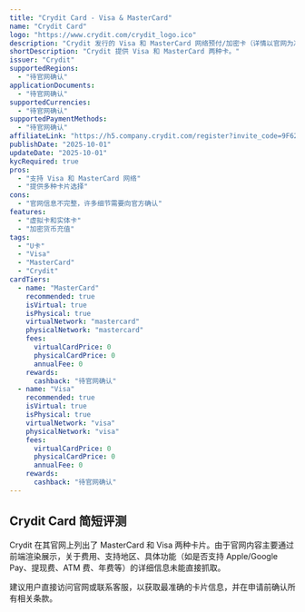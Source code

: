 ```yaml
---
title: "Crydit Card - Visa & MasterCard"
name: "Crydit Card"
logo: "https://www.crydit.com/crydit_logo.ico"
description: "Crydit 发行的 Visa 和 MasterCard 网络预付/加密卡（详情以官网为准）。"
shortDescription: "Crydit 提供 Visa 和 MasterCard 两种卡。"
issuer: "Crydit"
supportedRegions:
  - "待官网确认"
applicationDocuments:
  - "待官网确认"
supportedCurrencies:
  - "待官网确认"
supportedPaymentMethods:
  - "待官网确认"
affiliateLink: "https://h5.company.crydit.com/register?invite_code=9F6266VY"
publishDate: "2025-10-01"
updateDate: "2025-10-01"
kycRequired: true
pros:
  - "支持 Visa 和 MasterCard 网络"
  - "提供多种卡片选择"
cons:
  - "官网信息不完整，许多细节需要向官方确认"
features:
  - "虚拟卡和实体卡"
  - "加密货币充值"
tags:
  - "U卡"
  - "Visa"
  - "MasterCard"
  - "Crydit"
cardTiers:
  - name: "MasterCard"
    recommended: true
    isVirtual: true
    isPhysical: true
    virtualNetwork: "mastercard"
    physicalNetwork: "mastercard"
    fees:
      virtualCardPrice: 0
      physicalCardPrice: 0
      annualFee: 0
    rewards:
      cashback: "待官网确认"
  - name: "Visa"
    recommended: true
    isVirtual: true
    isPhysical: true
    virtualNetwork: "visa"
    physicalNetwork: "visa"
    fees:
      virtualCardPrice: 0
      physicalCardPrice: 0
      annualFee: 0
    rewards:
      cashback: "待官网确认"
---
```


## Crydit Card 简短评测
Crydit 在其官网上列出了 MasterCard 和 Visa 两种卡片。由于官网内容主要通过前端渲染展示，关于费用、支持地区、具体功能（如是否支持 Apple/Google Pay、提现费、ATM 费、年费等）的详细信息未能直接抓取。

建议用户直接访问官网或联系客服，以获取最准确的卡片信息，并在申请前确认所有相关条款。